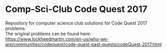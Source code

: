 # Comp-Sci-Club Code Quest 2017
Repository for computer science club solutions for Code Quest 2017 problems. <br/>
The original problems can be found here: <br/>
  https://www.lockheedmartin.com/en-us/who-we-are/communities/codequest/code-quest-past-quests/codeQuest-2017.html
